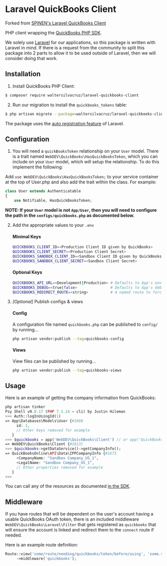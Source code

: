 # Laravel QuickBooks Client

Forked from [SPINEN's Laravel QuickBooks Client](https://github.com/spinen/laravel-quickbooks-client)

[comment]: <> ([![Latest Stable Version]&#40;https://poser.pugx.org/waltersilvacruz/laravel-quickbooks-client/v/stable&#41;]&#40;https://packagist.org/packages/waltersilvacruz/laravel-quickbooks-client&#41;)

[comment]: <> ([![Latest Unstable Version]&#40;https://poser.pugx.org/waltersilvacruz/laravel-quickbooks-client/v/unstable&#41;]&#40;https://packagist.org/packages/waltersilvacruz/laravel-quickbooks-client&#41;)

[comment]: <> ([![Total Downloads]&#40;https://poser.pugx.org/waltersilvacruz/laravel-quickbooks-client/downloads&#41;]&#40;https://packagist.org/packages/waltersilvacruz/laravel-quickbooks-client&#41;)

[comment]: <> ([![License]&#40;https://poser.pugx.org/waltersilvacruz/laravel-quickbooks-client/license&#41;]&#40;https://packagist.org/packages/waltersilvacruz/laravel-quickbooks-client&#41;)

PHP client wrapping the [QuickBooks PHP SDK](https://github.com/intuit/QuickBooks-V3-PHP-SDK).

We solely use [Laravel](https://www.laravel.com) for our applications, so this package is written with Laravel in mind. If there is a request from the community to split this package into 2 parts to allow it to be used outside of Laravel, then we will consider doing that work.

## Installation

1. Install QuickBooks PHP Client:

```bash
$ composer require waltersilvacruz/laravel-quickbooks-client
```

2. Run our migration to install the `quickbooks_tokens` table:

```bash
$ php artisan migrate --package=waltersilvacruz/laravel-quickbooks-client
```

The package uses the [auto registration feature](https://laravel.com/docs/packages#package-discovery) of Laravel.

## Configuration

1. You will need a ```quickBooksToken``` relationship on your ```User``` model.  There is a trait named ```WebDEV\QuickBooks\HasQuickBooksToken```, which you can include on your ```User``` model, which will setup the relationship. To do this implement the following:

Add ```use WebDEV\QuickBooks\HasQuickBooksToken;``` to your service container at the top of User.php
and also add the trait within the class. For example:

```php
class User extends Authenticatable
{
    use Notifiable, HasQuickBooksToken;
```
    
**NOTE: If your ```User``` model is not ```App/User```, then you will need to configure the path in the ```configs/quickbooks.php``` as documented below.**

2. Add the appropriate values to your ```.env```

    #### Minimal Keys
    ```bash
    QUICKBOOKS_CLIENT_ID=<Production Client ID given by QuickBooks>
    QUICKBOOKS_CLIENT_SECRET=<Production Client Secret>
    QUICKBOOKS_SANDBOX_CLIENT_ID=<Sandbox Client ID given by QuickBooks>
    QUICKBOOKS_SANDBOX_CLIENT_SECRET=<Sandbox Client Secret>
    ```

    #### Optional Keys
    ```bash
    QUICKBOOKS_API_URL=<Development|Production> # Defaults to App's env value
    QUICKBOOKS_DEBUG=<true|false>               # Defaults to App's debug value
    QUICKBOOKS_REDIRECT_ROUTE=<string>          # A named route to force redirect after disconnecting
    ```

3. _[Optional]_ Publish configs & views

    #### Config
    A configuration file named ```quickbooks.php``` can be published to ```config/``` by running...
    
    ```bash
    php artisan vendor:publish --tag=quickbooks-config
    ```
    
    #### Views
    View files can be published by running...
    
    ```bash
    php artisan vendor:publish --tag=quickbooks-views
    ```

## Usage

Here is an example of getting the company information from QuickBooks:

```php
php artisan tinker
Psy Shell v0.8.17 (PHP 7.1.14 — cli) by Justin Hileman
>>> Auth::logInUsingId(1)
=> App\Databases\Models\User {#1668
     id: 1,
     // Other keys removed for example
   }
>>> $quickbooks = app('WebDEV\QuickBooks\Client') // or app('QuickBooks')
=> WebDEV\QuickBooks\Client {#1613}
>>> $quickbooks->getDataService()->getCompanyInfo();
=> QuickBooksOnline\API\Data\IPPCompanyInfo {#1673
     +CompanyName: "Sandbox Company_US_1",
     +LegalName: "Sandbox Company_US_1",
     // Other properties removed for example
   }
>>>
```

You can call any of the resources as documented [in the SDK](https://intuit.github.io/QuickBooks-V3-PHP-SDK/quickstart.html).

## Middleware

If you have routes that will be dependent on the user's account having a usable QuickBooks OAuth token, there is an included middleware ```WebDEV\QuickBooks\Laravel\Filter``` that gets registered as ```quickbooks``` that will ensure the account is linked and redirect them to the `connect` route if needed.

Here is an example route definition:

```php
Route::view('some/route/needing/quickbooks/token/before/using', 'some.view')
     ->middleware('quickbooks');
```
